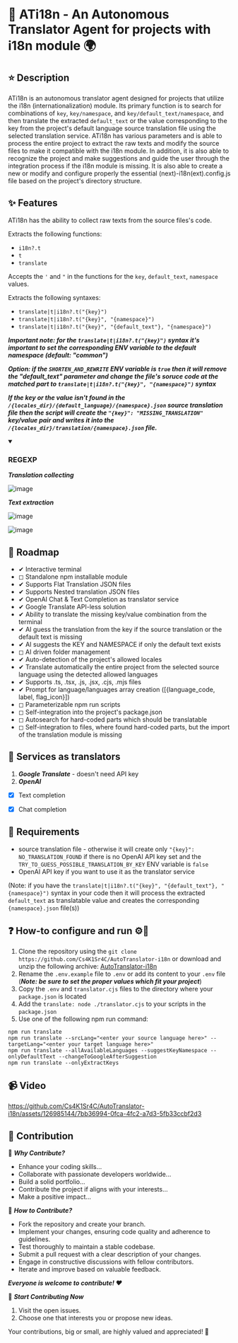 # 🤖 ATi18n - An Autonomous Translator Agent for projects with i18n module 🌍

## ⭐ Description

ATi18n is an autonomous translator agent designed for projects that utilize the i18n (internationalization) module. Its primary function is to search for combinations of ```key```, ```key/namespace```, and ```key/default_text/namespace```, and then translate the extracted ```default_text``` or the value corresponding to the key from the project's default language source translation file using the selected translation service. ATi18n has various parameters and is able to process the entire project to extract the raw texts and modify the source files to make it compatible with the i18n module. In addition, it is also able to recognize the project and make suggestions and guide the user through the integration process if the i18n module is missing. It is also able to create a new or modify and configure properly the essential (next)-i18n(ext).config.js file based on the project's directory structure.


## ✨ Features

ATi18n has the ability to collect raw texts from the source files's code.

Extracts the following functions:
- ```i18n?.t```
- ```t```
- ```translate```

Accepts the ```'``` and ```"``` in the functions for the ```key```, ```default_text```, ```namespace``` values.

Extracts the following syntaxes:
- ```translate|t|i18n?.t("{key}")```
- ```translate|t|i18n?.t("{key}", "{namespace}")```
- ```translate|t|i18n?.t("{key}", "{default_text"}, "{namespace}")```


***Important note: for the ```translate|t|i18n?.t("{key}")``` syntax it's important to set the corresponding ENV variable to the default namespace (default: "common")***

***Option: if the ```SHORTEN_AND_REWRITE``` ENV variable is ```true``` then it will remove the "default_text" parameter and change the file's soruce code at the matched part to  ```translate|t|i18n?.t("{key}", "{namespace}")``` syntax*** 

***If the key or the value isn't found in the ```/{locales_dir}/{default_language}/{namespace}.json``` source translation file then the script will create the ```"{key}": "MISSING_TRANSLATION"``` key/value pair and writes it into the ```/{locales_dir}/translation/{namespace}.json``` file.***


<details open>
<summary>

### REGEXP
  
</summary>
  
***Translation collecting***
  
![image](https://github.com/Cs4K1Sr4C/AutoTranslator-i18n/assets/126985144/00587728-9302-4408-9dde-bd68b871c217)
  
***Text extraction***
  
![image](https://github.com/Cs4K1Sr4C/AutoTranslator-i18n/assets/126985144/0a2e4257-f518-4091-b418-fcb8c793cc2b)

![image](https://github.com/Cs4K1Sr4C/AutoTranslator-i18n/assets/126985144/93bf5848-912a-4475-952a-f89f95af8d68)
  
</details>



## 🚗 Roadmap

- &#x2714; Interactive terminal
- &#x25FB; Standalone npm installable module
- &#x2714; Supports Flat Translation JSON files
- &#x2714; Supports Nested translation JSON files
- &#x2714; OpenAI Chat & Text Completion as translator service
- &#x2714; Google Translate API-less solution
- &#x2714; Ability to translate the missing key/value combination from the terminal
- &#x2714; AI guess the translation from the key if the source translation or the default text is missing
- &#x2714; AI suggests the KEY and NAMESPACE if only the default text exists
- &#x25FB; AI driven folder management
- &#x2714; Auto-detection of the project's allowed locales
- &#x2714; Translate automatically the entire project from the selected source language using the detected allowed languages
- &#x2714; Supports .ts, .tsx, .js, .jsx, .cjs, .mjs files
- &#x2714; Prompt for language/languages array creation ([{language_code, label, flag_icon}])
- &#x25FB; Parameterizable npm run scripts
- &#x25FB; Self-integration into the project's package.json
- &#x25FB; Autosearch for hard-coded parts which should be translatable
- &#x25FB; Self-integration to files, where found hard-coded parts, but the import of the translation module is missing


## 🎏 Services as translators

1. ***Google Translate*** - doesn't need API key
2. ***OpenAI***
- [x] Text completion
- [x] Chat completion 



## 🧮 Requirements

- source translation file - otherwise it will create only ```"{key}": NO_TRANSLATION_FOUND``` if there is no OpenAI API key set and the ```TRY_TO_GUESS_POSSIBLE_TRANSLATION_BY_KEY``` ENV variable is ```false```
- OpenAI API key if you want to use it as the translator service

(Note: if you have the ```translate|t|i18n?.t("{key}", "{default_text"}, "{namespace}")``` syntax in your code then it will process the extracted ```default_text``` as translatable value and creates the corresponding ```{namespace}.json``` file(s))



## ❓ How-to configure and run ⚙️🏃

1. Clone the repository using the ```git clone https://github.com/Cs4K1Sr4C/AutoTranslator-i18n``` or download and unzip the following archive: [AutoTranslator-i18n](https://github.com/Cs4K1Sr4C/AutoTranslator-i18n/archive/refs/heads/main.zip)
2. Rename the ```.env.example``` file to ```.env``` or add its content to your ```.env``` file (***Note: be sure to set the proper values which fit your project***)
3. Copy the ```.env``` and ```translator.cjs``` files to the directory where your ```package.json``` is located
4. Add the ```translate: node ./translator.cjs``` to your scripts in the ```package.json```
5. Use one of the following npm run command:
```
npm run translate
npm run translate --srcLang="<enter your source language here>" --targetLang="<enter your target language here>"
npm run translate --allAvailableLanguages --suggestKeyNamespace --onlyDefaultText --changeToGoogleAfterSuggestion
npm run translate --onlyExtractKeys
```


## 📹 Video

https://github.com/Cs4K1Sr4C/AutoTranslator-i18n/assets/126985144/7bb36994-0fca-4fc2-a7d3-5fb33ccbf2d3



## 🌟 Contribution

🤝 ***Why Contribute?***

- Enhance your coding skills...
- Collaborate with passionate developers worldwide...
- Build a solid portfolio...
- Contribute the project if aligns with your interests...
- Make a positive impact...

🔧 ***How to Contribute?***

- Fork the repository and create your branch.
- Implement your changes, ensuring code quality and adherence to guidelines.
- Test thoroughly to maintain a stable codebase.
- Submit a pull request with a clear description of your changes.
- Engage in constructive discussions with fellow contributors.
- Iterate and improve based on valuable feedback.

***Everyone is welcome to contribute! ❤️***

🎉 ***Start Contributing Now***

1. Visit the open issues.
2. Choose one that interests you or propose new ideas. 

Your contributions, big or small, are highly valued and appreciated! 🤝
